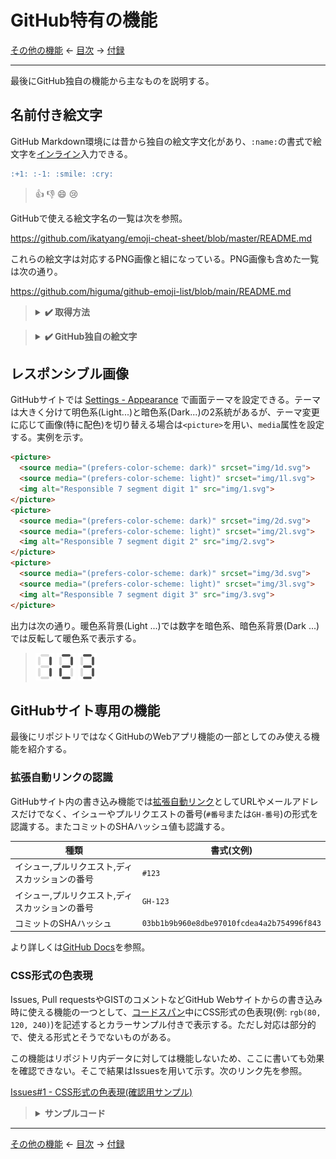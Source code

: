 # GitHub特有の機能

[その他の機能]
← [目次] →
[付録]

------------------------------------------------------------------------

最後にGitHub独自の機能から主なものを説明する。

## 名前付き絵文字

GitHub Markdown環境には昔から独自の絵文字文化があり、`:name:`の書式で絵文字を[インライン]入力できる。

```markdown
:+1: :-1: :smile: :cry:
```

> :+1: :-1: :smile: :cry:

GitHubで使える絵文字名の一覧は次を参照。

https://github.com/ikatyang/emoji-cheat-sheet/blob/master/README.md

これらの絵文字は対応するPNG画像と組になっている。PNG画像も含めた一覧は次の通り。

https://github.com/higuma/github-emoji-list/blob/main/README.md

> <details>
> <summary><strong>&#x2714;&#xFE0F; 取得方法</strong></summary>
> 
> 一覧はGitHub REST APIで取得できる。方法は次を参照(要GitHub token)。データはJSON形式。
> 
> https://docs.github.com/ja/rest/emojis
> 
> より単純に次のURLにアクセスしても取得可能(token不要)。
> 
> https://api.github.com/emojis
> </details>

> <details>
> <summary><strong>&#x2714;&#xFE0F; GitHub独自の絵文字</strong></summary>
> 
> 大部分はUnicodeの絵文字に対応しているが、中にはGitHub独自の絵文字もある。例えば次のような絵文字はGitHub独自で、Unicodeには対応する文字はない。
> 
> - `:atom:` → :atom:
> - `:electron:` → :electron:
> - `:octocat:` → :octocat:
> 
> 一覧は次を参照。
> 
> https://github.com/ikatyang/emoji-cheat-sheet/blob/master/README.md#github-custom-emoji
> </details>

## レスポンシブル画像

GitHubサイトでは [Settings - Appearance](https://github.com/settings/appearance) で画面テーマを設定できる。テーマは大きく分けて明色系(Light...)と暗色系(Dark...)の2系統があるが、テーマ変更に応じて画像(特に配色)を切り替える場合は`<picture>`を用い、`media`属性を設定する。実例を示す。

```markdown
<picture>
  <source media="(prefers-color-scheme: dark)" srcset="img/1d.svg">
  <source media="(prefers-color-scheme: light)" srcset="img/1l.svg">
  <img alt="Responsible 7 segment digit 1" src="img/1.svg">
</picture>
<picture>
  <source media="(prefers-color-scheme: dark)" srcset="img/2d.svg">
  <source media="(prefers-color-scheme: light)" srcset="img/2l.svg">
  <img alt="Responsible 7 segment digit 2" src="img/2.svg">
</picture>
<picture>
  <source media="(prefers-color-scheme: dark)" srcset="img/3d.svg">
  <source media="(prefers-color-scheme: light)" srcset="img/3l.svg">
  <img alt="Responsible 7 segment digit 3" src="img/3.svg">
</picture>
```

出力は次の通り。暖色系背景(Light ...)では数字を暗色系、暗色系背景(Dark ...)では反転して暖色系で表示する。

> <picture>
>   <source media="(prefers-color-scheme: dark)" srcset="img/1d.svg">
>   <source media="(prefers-color-scheme: light)" srcset="img/1l.svg">
>   <img alt="Responsible 7 segment digit 1" src="img/1.svg">
> </picture>
> <picture>
>   <source media="(prefers-color-scheme: dark)" srcset="img/2d.svg">
>   <source media="(prefers-color-scheme: light)" srcset="img/2l.svg">
>   <img alt="Responsible 7 segment digit 2" src="img/2.svg">
> </picture>
> <picture>
>   <source media="(prefers-color-scheme: dark)" srcset="img/3d.svg">
>   <source media="(prefers-color-scheme: light)" srcset="img/3l.svg">
>   <img alt="Responsible 7 segment digit 3" src="img/3.svg">
> </picture>

## GitHubサイト専用の機能

最後にリポジトリではなくGitHubのWebアプリ機能の一部としてのみ使える機能を紹介する。

### 拡張自動リンクの認識

GitHubサイト内の書き込み機能では[拡張自動リンク]としてURLやメールアドレスだけでなく、イシューやプルリクエストの番号(`#番号`または`GH-番号`)の形式を認識する。またコミットのSHAハッシュ値も認識する。

| 種類 | 書式(文例)|
| - | - |
| イシュー,プルリクエスト,ディスカッションの番号 | `#123` |
| イシュー,プルリクエスト,ディスカッションの番号 | `GH-123` |
| コミットのSHAハッシュ | `03bb1b9b960e8dbe97010fcdea4a2b754996f843` |

より詳しくは[GitHub Docs](https://docs.github.com/ja/get-started/writing-on-github/working-with-advanced-formatting/autolinked-references-and-urls)を参照。

### CSS形式の色表現

Issues, Pull requestsやGISTのコメントなどGitHub Webサイトからの書き込み時に使える機能の一つとして、[コードスパン]中にCSS形式の色表現(例: `rgb(80, 120, 240)`)を記述するとカラーサンプル付きで表示する。ただし対応は部分的で、使える形式とそうでないものがある。

この機能はリポジトリ内データに対しては機能しないため、ここに書いても効果を確認できない。そこで結果はIssuesを用いて示す。次のリンク先を参照。

[Issues#1 - CSS形式の色表現(確認用サンプル)](https://github.com/higuma/github-markdown-guide/issues/1)

> <details>
> <summary><strong>サンプルコード</strong></summary>
> 
> 上記Issuesで用いたコードは次の通り。
> 
> ```markdown
> | 表現 | 文例 | 判定 |
> | - | - | - |
> | RGB(16進3桁) | `#48A` | 無効 |
> | RGB(16進6桁大文字) | `#44CCAA` | 有効 |
> | RGB(16進6桁小文字) | `#eeaacc` | 有効 |
> | rgb関数(0-255) | `rgb(0, 240, 170)` | 有効 |
> | rgb関数(%) | `rgb(70%, 40%, 20%)` | 無効 |
> | rgba関数(0-255) | `rgba(120, 240, 170, 0.7)` | 有効 |
> | rgba関数(%) | `rgba(70%, 40%, 20%, 70%)` | 無効 |
> | hsl | `hsl(120, 70%, 50%)` | 有効 |
> | hsla | `hsl(120, 70%, 50%, 0.7)` | 有効 |
> | hsla(%) | `hsl(120, 70%, 50%, 70%)` | 無効 |
> | lch | `lch(29.2345% 44.2 27)` | 無効 |
> ```
> </details>

------------------------------------------------------------------------

[その他の機能]
← [目次] →
[付録]

[info文字列]: code-blocks.md#info文字列
[インライン]: inlines.md
[コードスパン]: code-spans.md
[コードブロック]: code-blocks.md
[その他の機能]: other-features.md
[拡張自動リンク]: links.md#拡張自動リンク
[目次]: index.md#github-specific
[付録]: appendices.md
